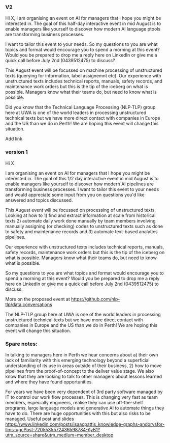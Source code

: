 ### V2

Hi X, I am organising an event on AI for managers that I hope you might be interested in. The goal of this half-day interactive event in mid August is to enable managers like yourself to discover how modern AI language ptools are transforming business processes.

I want to tailor this event to your needs. So my questions to you are what topics and format would encourage you to spend a morning at this event? Would you be prepared to drop me a reply here on LinkedIn or give me a quick call before July 2nd (0439512475) to discuss?

This August event will be focussed on machine processing of unstructured texts (querying for information, label assignemnt etc). Our experience with unstructured texts includes technical reports, manuals, safety records, and maintenance work orders but this is the tip of the iceberg on what is possible. Managers know what their teams do, but need to know what is possible.

Did you know that the Technical Language Processing (NLP-TLP) group here at UWA is one of the world leaders in processing unstructured technical texts but we have more direct contact with companies in Europe and the US than we do in Perth! We are hoping this event will change this situation.

Add link

### version 1

Hi X

I am organising an event on AI for managers that I hope you might be interested in. The goal of this 1/2 day interactive event in mid August is to enable managers like yourself to discover how modern AI pipelines are transforming business processes. I want to tailor this event to your needs and would appreciate some input from you on questions you'd like answered and topics discussed.

This August event will be focussed on processing of unstructured texts. Looking at how to 1) find and extract information at scale from historical texts 2) automate daily work done manually by team members involving manually assigning (or checking) codes to unstructured texts such as done to safety and maintenance records and 3) automate text-based analytics pipelines.

Our experience with unstructured texts includes technical reports, manuals, safety records, maintenance work orders but this is the tip of the iceberg on what is possible. Managers know what their teams do, but need to know what is possible.

So my questions to you are what topics and format would encourage you to spend a morning at this event? Would you be prepared to drop me a reply here on LinkedIn or give me a quick call before July 2nd (0439512475) to discuss.

More on the proposed event at https://github.com/nlp-tlp/data.conversations

The NLP-TLP group here at UWA is one of the world leaders in processing unstructured technical texts but we have more direct contact with companies in Europe and the US than we do in Perth! We are hoping this event will change this situation.

### Spare notes:

In talking to managers here in Perth we hear concerns about a) their own lack of familiarity with this emerging technology beyond a superficial understanding of its use in areas outside of their business, 2) how to move pipelines from the proof-of-concept to the deliver value stage. We also know that they are looking to talk to other managers about lessons learned and where they have found opportunities.

For years we have been very dependent of 3rd party software managed by IT to control our work flow processes. This is changing very fast as team members, especially engineers, realise they can use off-the-shelf programs, large language models and generative AI to automate things they have to do. There are huge opportunities with this but also risks to be managed.
Useful post and slides https://www.linkedin.com/posts/isaacpattis_knowledge-graphs-andorvsfor-llms-ugcPost-7205535572436598784-AyB1?utm_source=share&utm_medium=member_desktop
